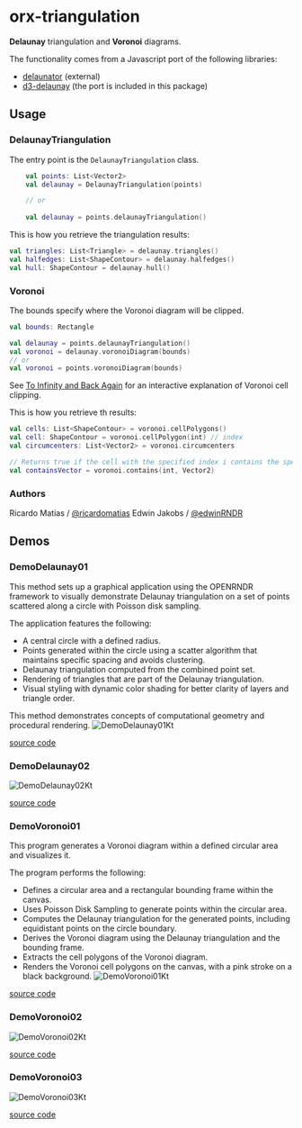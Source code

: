 # orx-triangulation

**Delaunay** triangulation and **Voronoi** diagrams.

The functionality comes from a Javascript port of the following libraries:

* [delaunator](https://github.com/ricardomatias/delaunator) (external)
* [d3-delaunay](https://github.com/d3/d3-delaunay) (the port is included in this package)

## Usage

### DelaunayTriangulation

The entry point is the `DelaunayTriangulation` class.

```kotlin
    val points: List<Vector2>
    val delaunay = DelaunayTriangulation(points)

    // or
    
    val delaunay = points.delaunayTriangulation()
```

This is how you retrieve the triangulation results:

```kotlin
val triangles: List<Triangle> = delaunay.triangles()
val halfedges: List<ShapeContour> = delaunay.halfedges()
val hull: ShapeContour = delaunay.hull()

```

### Voronoi

The bounds specify where the Voronoi diagram will be clipped.

```kotlin
val bounds: Rectangle

val delaunay = points.delaunayTriangulation()
val voronoi = delaunay.voronoiDiagram(bounds)
// or
val voronoi = points.voronoiDiagram(bounds)
```

See [To Infinity and Back Again](https://observablehq.com/@mbostock/to-infinity-and-back-again) for an interactive explanation of Voronoi cell clipping.

This is how you retrieve th results:

```kotlin
val cells: List<ShapeContour> = voronoi.cellPolygons()
val cell: ShapeContour = voronoi.cellPolygon(int) // index
val circumcenters: List<Vector2> = voronoi.circumcenters

// Returns true if the cell with the specified index i contains the specified vector
val containsVector = voronoi.contains(int, Vector2)
```


### Authors

Ricardo Matias / [@ricardomatias](https://github.com/ricardomatias)
Edwin Jakobs / [@edwinRNDR](https://github.com/edwinRNDR)
<!-- __demos__ -->
## Demos
### DemoDelaunay01

This method sets up a graphical application using the OPENRNDR framework
to visually demonstrate Delaunay triangulation on a set of points scattered
along a circle with Poisson disk sampling.

The application features the following:
- A central circle with a defined radius.
- Points generated within the circle using a scatter algorithm that
maintains specific spacing and avoids clustering.
- Delaunay triangulation computed from the combined point set.
- Rendering of triangles that are part of the Delaunay triangulation.
- Visual styling with dynamic color shading for better clarity of layers
and triangle order.

This method demonstrates concepts of computational geometry and procedural
rendering.
![DemoDelaunay01Kt](https://raw.githubusercontent.com/openrndr/orx/media/orx-triangulation/images/DemoDelaunay01Kt.png)

[source code](src/jvmDemo/kotlin/DemoDelaunay01.kt)

### DemoDelaunay02


![DemoDelaunay02Kt](https://raw.githubusercontent.com/openrndr/orx/media/orx-triangulation/images/DemoDelaunay02Kt.png)

[source code](src/jvmDemo/kotlin/DemoDelaunay02.kt)

### DemoVoronoi01

This program generates a Voronoi diagram within a defined circular area and visualizes it.

The program performs the following:
- Defines a circular area and a rectangular bounding frame within the canvas.
- Uses Poisson Disk Sampling to generate points within the circular area.
- Computes the Delaunay triangulation for the generated points, including equidistant points on the circle boundary.
- Derives the Voronoi diagram using the Delaunay triangulation and the bounding frame.
- Extracts the cell polygons of the Voronoi diagram.
- Renders the Voronoi cell polygons on the canvas, with a pink stroke on a black background.
![DemoVoronoi01Kt](https://raw.githubusercontent.com/openrndr/orx/media/orx-triangulation/images/DemoVoronoi01Kt.png)

[source code](src/jvmDemo/kotlin/DemoVoronoi01.kt)

### DemoVoronoi02


![DemoVoronoi02Kt](https://raw.githubusercontent.com/openrndr/orx/media/orx-triangulation/images/DemoVoronoi02Kt.png)

[source code](src/jvmDemo/kotlin/DemoVoronoi02.kt)

### DemoVoronoi03


![DemoVoronoi03Kt](https://raw.githubusercontent.com/openrndr/orx/media/orx-triangulation/images/DemoVoronoi03Kt.png)

[source code](src/jvmDemo/kotlin/DemoVoronoi03.kt)
